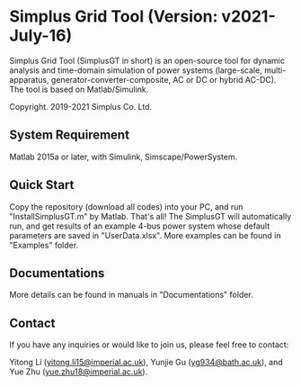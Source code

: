 # Simplus Grid Tool (Version: v2021-July-16)

Simplus Grid Tool (SimplusGT in short) is an open-source tool for dynamic analysis and time-domain simulation of power systems (large-scale, multi-apparatus, generator-converter-composite, AC or DC or hybrid AC-DC). The tool is based on Matlab/Simulink.

Copyright. 2019-2021 Simplus Co. Ltd.

## System Requirement

Matlab 2015a or later, with Simulink, Simscape/PowerSystem.

## Quick Start

Copy the repository (download all codes) into your PC, and run "InstallSimplusGT.m" by Matlab. That's all! The SimplusGT will automatically run, and get results of an example 4-bus power system whose default parameters are saved in "UserData.xlsx". More examples can be found in "Examples" folder.

## Documentations

More details can be found in manuals in "Documentations" folder.

## Contact

If you have any inquiries or would like to join us, please feel free to contact:

Yitong Li (yitong.li15@imperial.ac.uk), Yunjie Gu (yg934@bath.ac.uk), and Yue Zhu (yue.zhu18@imperial.ac.uk).